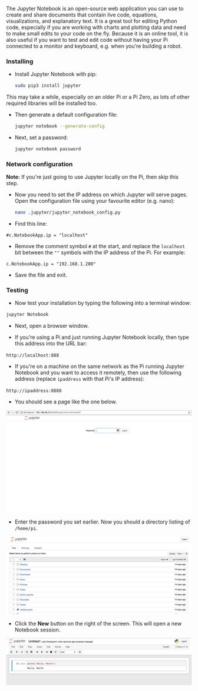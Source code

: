 
The Jupyter Notebook is an open-source web application you can use to create and share documents that contain live code, equations, visualizations, and explanatory text. It is a great tool for editing Python code, especially if you are working with charts and plotting data and need to make small edits to your code on the fly. Because it is an online tool, it is also useful if you want to test and edit code without having your Pi connected to a monitor and keyboard, e.g. when you're building a robot.

### Installing

- Install Jupyter Notebook with pip:

    ```bash
    sudo pip3 install jupyter
    ```


This may take a while, especially on an older Pi or a Pi Zero, as lots of other required libraries will be installed too.  

- Then generate a default configuration file:

    ```bash
    jupyter notebook --generate-config
    ```


- Next, set a password:

    ```bash
    jupyter notebook password
    ```


### Network configuration

**Note:** If you're just going to use Jupyter locally on the Pi, then skip this step.

- Now you need to set the IP address on which Jupyter will serve pages. Open the configuration file using your favourite editor (e.g. nano):

    ```bash
    nano .jupyter/jupyter_notebook_config.py
    ```

- Find this line:

```
#c.NotebookApp.ip = "localhost"
```  

- Remove the comment symbol `#` at the start, and replace the `localhost` bit between the `""` symbols with the IP address of the Pi. For example:

```
c.NotebookApp.ip = "192.168.1.200"
```  

- Save the file and exit.

### Testing

- Now test your installation by typing the following into a terminal window:

```bash
jupyter Notebook
```

- Next, open a browser window.

- If you're using a Pi and just running Jupyter Notebook locally, then type this address into the URL bar:

`http://localhost:888`

- If you're on a machine on the same network as the Pi running Jupyter Notebook and you want to access it remotely, then use the following address (replace `ipaddress` with that Pi's IP address):

`http://ipaddress:8888`

- You should see a page like the one below.

![login](images/image1.png)

- Enter the password you set earlier. Now you should a directory listing of `/home/pi`.

![directory](images/image2.png)

- Click the **New** button on the right of the screen. This will open a new Notebook session.

![session](images/image3.png)
